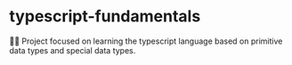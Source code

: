 # typescript-fundamentals
🦸‍♂️ Project focused on learning the typescript language based on primitive data types and special data types.

